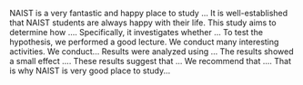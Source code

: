 
NAIST is a very fantastic and happy place to study ... It is well-established that NAIST students are always happy with their life. This study aims to determine how .... Specifically, it investigates whether ...
To test the hypothesis, we performed a good lecture.  We conduct many interesting activities. We conduct... Results were analyzed using ... The results showed a small effect ....
These results suggest that ... We recommend that .... That is why NAIST is very good place to study...


